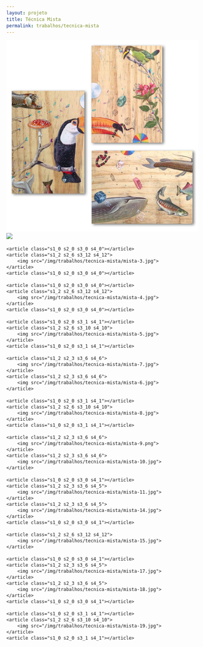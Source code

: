 ```yaml
---
layout: projeto
title: Técnica Mista
permalink: trabalhos/tecnica-mista
---
```


<section>
	<article class="s1_0 s2_0 s3_0 s4_1"></article>
	<article class="s1_2 s2_3 s3_6 s4_5">
		<img src="/img/trabalhos/tecnica-mista/mista-1.jpg">
	</article>
	<article class="s1_2 s2_3 s3_6 s4_5">
		<img src="/img/trabalhos/tecnica-mista/mista-0.jpg">
	</article>
	<article class="s1_0 s2_0 s3_0 s4_1"></article>

	<article class="s1_0 s2_0 s3_0 s4_0"></article>
	<article class="s1_2 s2_6 s3_12 s4_12">
		<img src="/img/trabalhos/tecnica-mista/mista-3.jpg">
	</article>
	<article class="s1_0 s2_0 s3_0 s4_0"></article>

	<article class="s1_0 s2_0 s3_0 s4_0"></article>
	<article class="s1_2 s2_6 s3_12 s4_12">
		<img src="/img/trabalhos/tecnica-mista/mista-4.jpg">
	</article>
	<article class="s1_0 s2_0 s3_0 s4_0"></article>

	<article class="s1_0 s2_0 s3_1 s4_1"></article>
	<article class="s1_2 s2_6 s3_10 s4_10">
		<img src="/img/trabalhos/tecnica-mista/mista-5.jpg">
	</article>
	<article class="s1_0 s2_0 s3_1 s4_1"></article>

	<article class="s1_2 s2_3 s3_6 s4_6">
		<img src="/img/trabalhos/tecnica-mista/mista-7.jpg">
	</article>
	<article class="s1_2 s2_3 s3_6 s4_6">
		<img src="/img/trabalhos/tecnica-mista/mista-6.jpg">
	</article>

	<article class="s1_0 s2_0 s3_1 s4_1"></article>
	<article class="s1_2 s2_6 s3_10 s4_10">
		<img src="/img/trabalhos/tecnica-mista/mista-8.jpg">
	</article>
	<article class="s1_0 s2_0 s3_1 s4_1"></article>

	<article class="s1_2 s2_3 s3_6 s4_6">
		<img src="/img/trabalhos/tecnica-mista/mista-9.png">
	</article>
	<article class="s1_2 s2_3 s3_6 s4_6">
		<img src="/img/trabalhos/tecnica-mista/mista-10.jpg">
	</article>

	<article class="s1_0 s2_0 s3_0 s4_1"></article>
	<article class="s1_2 s2_3 s3_6 s4_5">
		<img src="/img/trabalhos/tecnica-mista/mista-11.jpg">
	</article>
	<article class="s1_2 s2_3 s3_6 s4_5">
		<img src="/img/trabalhos/tecnica-mista/mista-14.jpg">
	</article>
	<article class="s1_0 s2_0 s3_0 s4_1"></article>

	<article class="s1_2 s2_6 s3_12 s4_12">
		<img src="/img/trabalhos/tecnica-mista/mista-15.jpg">
	</article>

	<article class="s1_0 s2_0 s3_0 s4_1"></article>
	<article class="s1_2 s2_3 s3_6 s4_5">
		<img src="/img/trabalhos/tecnica-mista/mista-17.jpg">
	</article>
	<article class="s1_2 s2_3 s3_6 s4_5">
		<img src="/img/trabalhos/tecnica-mista/mista-18.jpg">
	</article>
	<article class="s1_0 s2_0 s3_0 s4_1"></article>

	<article class="s1_0 s2_0 s3_1 s4_1"></article>
	<article class="s1_2 s2_6 s3_10 s4_10">
		<img src="/img/trabalhos/tecnica-mista/mista-19.jpg">
	</article>
	<article class="s1_0 s2_0 s3_1 s4_1"></article>
</section>